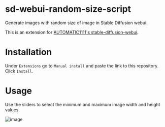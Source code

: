 # sd-webui-random-size-script
Generate images with random size of image in Stable Diffusion webui.

This is an extension for [AUTOMATIC1111's stable-diffusion-webui](https://github.com/AUTOMATIC1111/stable-diffusion-webui).

# Installation

Under `Extensions` go to `Manual install` and paste the link to this repository. Click `Install`.

# Usage
Use the sliders to select the minimum and maximum image width and height values.

![image](https://github.com/Qawerz/sd-webui-random-size-script/assets/39441645/f5b47bd9-df06-46ec-86a4-00afa4519da7)
